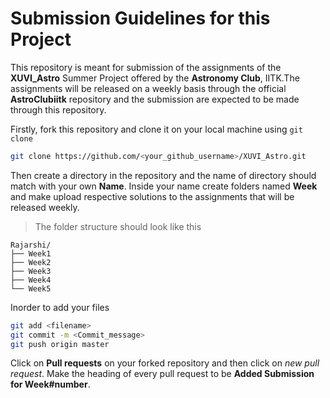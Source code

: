 # Submission Guidelines for this Project

This repository is meant for submission of the assignments of the __XUVI_Astro__ Summer Project offered by the **Astronomy Club**, IITK.The assignments will be released on a weekly basis through the official **AstroClubiitk** repository and the submission are expected to be made through this repository.     

Firstly, fork this repository and clone it on your local machine using `git clone`

```bash
git clone https://github.com/<your_github_username>/XUVI_Astro.git
```

Then create a directory in the repository and the name of directory should match with your own **Name**.
Inside your name create folders named __Week<number>__ and make upload respective solutions to the assignments that will be released weekly.

> The folder structure should look like this 

```
Rajarshi/
├── Week1
├── Week2
├── Week3
├── Week4
└── Week5
```

Inorder to add your files

```bash
git add <filename>
git commit -m <Commit_message>
git push origin master
```

Click on **Pull requests** on your forked repository and then click on *new pull request*. Make the heading of every pull request to be __Added Submission for Week#number__.
